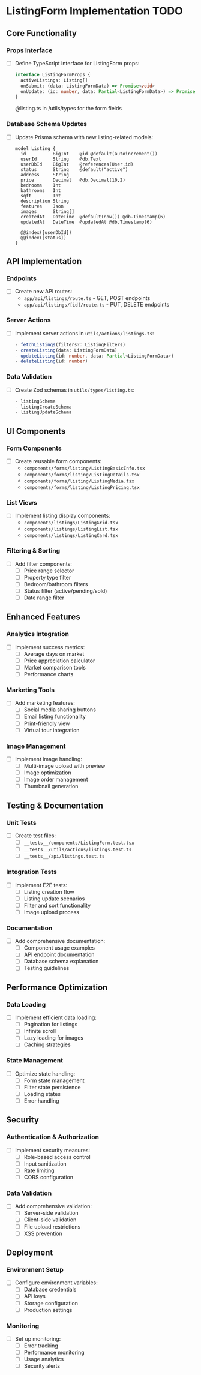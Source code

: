 # ListingForm Implementation TODO

## Core Functionality

### Props Interface
- [ ] Define TypeScript interface for ListingForm props:
  ```typescript
  interface ListingFormProps {
    activeListings: Listing[]
    onSubmit: (data: ListingFormData) => Promise<void>
    onUpdate: (id: number, data: Partial<ListingFormData>) => Promise<void>
  }
  ```

  @listing.ts in /utils/types for the form fields

### Database Schema Updates
- [ ] Update Prisma schema with new listing-related models:
  ```prisma
  model Listing {
    id          BigInt    @id @default(autoincrement())
    userId      String    @db.Text
    userDbId    BigInt    @references(User.id)
    status      String    @default("active")
    address     String
    price       Decimal   @db.Decimal(10,2)
    bedrooms    Int
    bathrooms   Int
    sqft        Int
    description String
    features    Json
    images      String[]
    createdAt   DateTime  @default(now()) @db.Timestamp(6)
    updatedAt   DateTime  @updatedAt @db.Timestamp(6)
    
    @@index([userDbId])
    @@index([status])
  }
  ```

## API Implementation

### Endpoints
- [ ] Create new API routes:
  - `app/api/listings/route.ts` - GET, POST endpoints
  - `app/api/listings/[id]/route.ts` - PUT, DELETE endpoints

### Server Actions
- [ ] Implement server actions in `utils/actions/listings.ts`:
  ```typescript
  - fetchListings(filters?: ListingFilters)
  - createListing(data: ListingFormData)
  - updateListing(id: number, data: Partial<ListingFormData>)
  - deleteListing(id: number)
  ```

### Data Validation
- [ ] Create Zod schemas in `utils/types/listing.ts`:
  ```typescript
  - listingSchema
  - listingCreateSchema
  - listingUpdateSchema
  ```

## UI Components

### Form Components
- [ ] Create reusable form components:
  - `components/forms/listing/ListingBasicInfo.tsx`
  - `components/forms/listing/ListingDetails.tsx`
  - `components/forms/listing/ListingMedia.tsx`
  - `components/forms/listing/ListingPricing.tsx`

### List Views
- [ ] Implement listing display components:
  - `components/listings/ListingGrid.tsx`
  - `components/listings/ListingList.tsx`
  - `components/listings/ListingCard.tsx`

### Filtering & Sorting
- [ ] Add filter components:
  - [ ] Price range selector
  - [ ] Property type filter
  - [ ] Bedroom/bathroom filters
  - [ ] Status filter (active/pending/sold)
  - [ ] Date range filter

## Enhanced Features

### Analytics Integration
- [ ] Implement success metrics:
  - [ ] Average days on market
  - [ ] Price appreciation calculator
  - [ ] Market comparison tools
  - [ ] Performance charts

### Marketing Tools
- [ ] Add marketing features:
  - [ ] Social media sharing buttons
  - [ ] Email listing functionality
  - [ ] Print-friendly view
  - [ ] Virtual tour integration

### Image Management
- [ ] Implement image handling:
  - [ ] Multi-image upload with preview
  - [ ] Image optimization
  - [ ] Image order management
  - [ ] Thumbnail generation

## Testing & Documentation

### Unit Tests
- [ ] Create test files:
  - [ ] `__tests__/components/ListingForm.test.tsx`
  - [ ] `__tests__/utils/actions/listings.test.ts`
  - [ ] `__tests__/api/listings.test.ts`

### Integration Tests
- [ ] Implement E2E tests:
  - [ ] Listing creation flow
  - [ ] Listing update scenarios
  - [ ] Filter and sort functionality
  - [ ] Image upload process

### Documentation
- [ ] Add comprehensive documentation:
  - [ ] Component usage examples
  - [ ] API endpoint documentation
  - [ ] Database schema explanation
  - [ ] Testing guidelines

## Performance Optimization

### Data Loading
- [ ] Implement efficient data loading:
  - [ ] Pagination for listings
  - [ ] Infinite scroll
  - [ ] Lazy loading for images
  - [ ] Caching strategies

### State Management
- [ ] Optimize state handling:
  - [ ] Form state management
  - [ ] Filter state persistence
  - [ ] Loading states
  - [ ] Error handling

## Security

### Authentication & Authorization
- [ ] Implement security measures:
  - [ ] Role-based access control
  - [ ] Input sanitization
  - [ ] Rate limiting
  - [ ] CORS configuration

### Data Validation
- [ ] Add comprehensive validation:
  - [ ] Server-side validation
  - [ ] Client-side validation
  - [ ] File upload restrictions
  - [ ] XSS prevention

## Deployment

### Environment Setup
- [ ] Configure environment variables:
  - [ ] Database credentials
  - [ ] API keys
  - [ ] Storage configuration
  - [ ] Production settings

### Monitoring
- [ ] Set up monitoring:
  - [ ] Error tracking
  - [ ] Performance monitoring
  - [ ] Usage analytics
  - [ ] Security alerts 